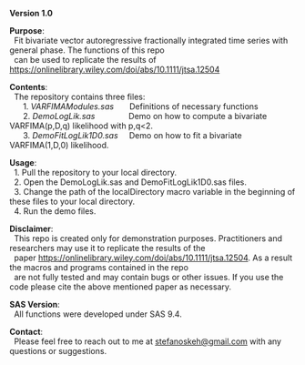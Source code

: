 **Version 1.0** <br>

**Purpose**:<br>
&nbsp; Fit bivariate vector autoregressive fractionally integrated time series with general phase. The functions of this repo  <br>
&nbsp; can be used to replicate the results of https://onlinelibrary.wiley.com/doi/abs/10.1111/jtsa.12504

**Contents**:<br>
&nbsp;   The repository contains three files: <br>
&nbsp; &nbsp; &nbsp;    1. <i>VARFIMAModules.sas</i>  &nbsp; &nbsp; &nbsp; Definitions of necessary functions <br>
&nbsp; &nbsp; &nbsp;    2. <i>DemoLogLik.sas</i>      &nbsp; &nbsp; &nbsp; &nbsp; &nbsp; &nbsp; &nbsp; Demo on how to compute a bivariate VARFIMA(p,D,q) likelihood with p,q<2. <br>
&nbsp; &nbsp; &nbsp;    3. <i>DemoFitLogLik1D0.sas</i> &nbsp; &nbsp; Demo on how to fit a bivariate VARFIMA(1,D,0) likelihood.
  
**Usage**: <br>
&nbsp;  1. Pull the repository to your local directory.  <br>
&nbsp;  2. Open the DemoLogLik.sas and DemoFitLogLik1D0.sas files.  <br>
&nbsp;  3. Change the path of the localDirectory macro variable in the beginning of these files to your local directory.  <br>
&nbsp;  4. Run the demo files.

**Disclaimer**: <br>
&nbsp;  This repo is created only for demonstration purposes. Practitioners and researchers may use it to replicate the results of the <br>
&nbsp;  paper https://onlinelibrary.wiley.com/doi/abs/10.1111/jtsa.12504. As a result the macros and programs contained in the repo <br>
&nbsp;  are not fully tested and may contain bugs or other issues. If you use the code please cite the above mentioned paper as necessary.

**SAS Version**: <br>
&nbsp;  All functions were developed under SAS 9.4.

**Contact**: <br>
&nbsp;  Please feel free to reach out to me at stefanoskeh@gmail.com with any questions or suggestions.

